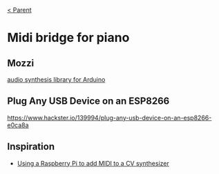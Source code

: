 [< Parent](../Readme.md)

# Midi bridge for piano

## Mozzi

[audio synthesis library for Arduino](https://sensorium.github.io/Mozzi/)

## Plug Any USB Device on an ESP8266

<https://www.hackster.io/139994/plug-any-usb-device-on-an-esp8266-e0ca8a>

## Inspiration

- [Using a Raspberry Pi to add MIDI to a CV synthesizer](https://schollz.com/raspberrypi/monotron/)
